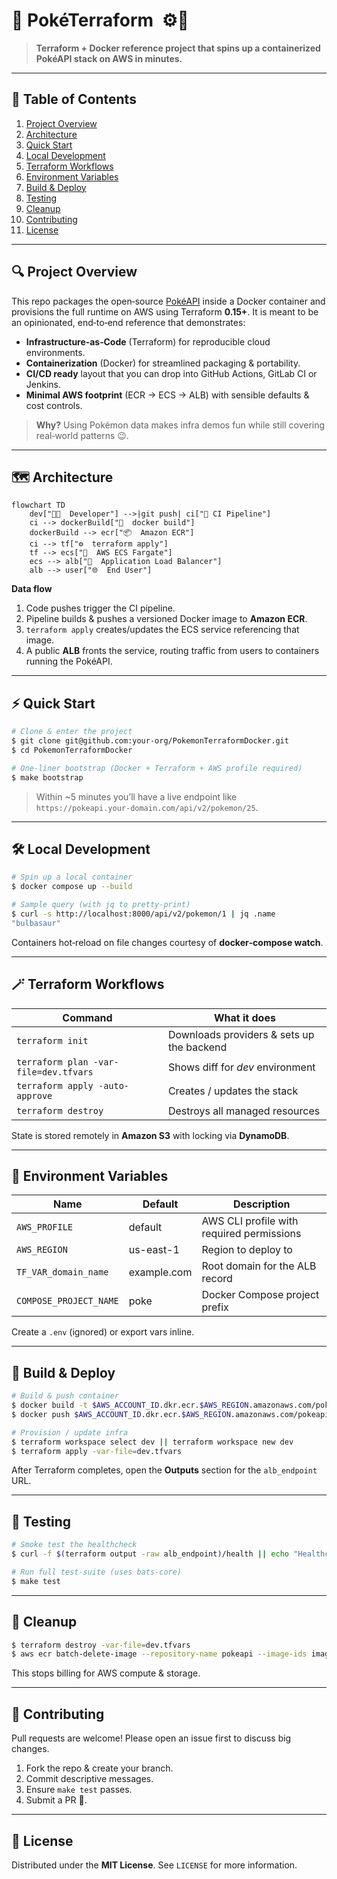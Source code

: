 # 🐾 PokéTerraform  ⚙️🐳

> **Terraform + Docker reference project that spins up a containerized PokéAPI stack on AWS in minutes.**
---

## 🌟 Table of Contents

1. [Project Overview](#-project-overview)
2. [Architecture](#-architecture)
3. [Quick Start](#-quick-start)
4. [Local Development](#-local-development)
5. [Terraform Workflows](#-terraform-workflows)
6. [Environment Variables](#-environment-variables)
7. [Build & Deploy](#-build--deploy)
8. [Testing](#-testing)
9. [Cleanup](#-cleanup)
10. [Contributing](#-contributing)
11. [License](#-license)

---

## 🔍 Project Overview

This repo packages the open‑source [PokéAPI](https://pokeapi.co/) inside a Docker container and provisions the full runtime on AWS using Terraform **0.15+**. It is meant to be an opinionated, end‑to‑end reference that demonstrates:

* **Infrastructure‑as‑Code** (Terraform) for reproducible cloud environments.
* **Containerization** (Docker) for streamlined packaging & portability.
* **CI/CD ready** layout that you can drop into GitHub Actions, GitLab CI or Jenkins.
* **Minimal AWS footprint** (ECR → ECS → ALB) with sensible defaults & cost controls.

> **Why?** Using Pokémon data makes infra demos fun while still covering real‑world patterns 😉.

---

## 🗺️ Architecture

```mermaid
flowchart TD
    dev["🧑‍💻  Developer"] -->|git push| ci["🔄 CI Pipeline"]
    ci --> dockerBuild["🐳  docker build"]
    dockerBuild --> ecr["📦  Amazon ECR"]
    ci --> tf["⚙️  terraform apply"]
    tf --> ecs["🚀  AWS ECS Fargate"]
    ecs --> alb["🎯  Application Load Balancer"]
    alb --> user["🌐  End User"]
```

**Data flow**

1. Code pushes trigger the CI pipeline.
2. Pipeline builds & pushes a versioned Docker image to **Amazon ECR**.
3. `terraform apply` creates/updates the ECS service referencing that image.
4. A public **ALB** fronts the service, routing traffic from users to containers running the PokéAPI.

---

## ⚡ Quick Start

```bash
# Clone & enter the project
$ git clone git@github.com:your‑org/PokemonTerraformDocker.git
$ cd PokemonTerraformDocker

# One‑liner bootstrap (Docker + Terraform + AWS profile required)
$ make bootstrap
```

> Within \~5 minutes you’ll have a live endpoint like `https://pokeapi.your-domain.com/api/v2/pokemon/25`.

---

## 🛠️ Local Development

```bash
# Spin up a local container
$ docker compose up --build

# Sample query (with jq to pretty‑print)
$ curl -s http://localhost:8000/api/v2/pokemon/1 | jq .name
"bulbasaur"
```

Containers hot‑reload on file changes courtesy of **docker‑compose watch**.

---

## 🪄 Terraform Workflows

| Command                               | What it does                              |
| ------------------------------------- | ----------------------------------------- |
| `terraform init`                      | Downloads providers & sets up the backend |
| `terraform plan -var-file=dev.tfvars` | Shows diff for *dev* environment          |
| `terraform apply -auto-approve`       | Creates / updates the stack               |
| `terraform destroy`                   | Destroys all managed resources            |

State is stored remotely in **Amazon S3** with locking via **DynamoDB**.

---

## 🔧 Environment Variables

| Name                   | Default     | Description                               |
| ---------------------- | ----------- | ----------------------------------------- |
| `AWS_PROFILE`          | default     | AWS CLI profile with required permissions |
| `AWS_REGION`           | us-east-1   | Region to deploy to                       |
| `TF_VAR_domain_name`   | example.com | Root domain for the ALB record            |
| `COMPOSE_PROJECT_NAME` | poke        | Docker Compose project prefix             |

Create a `.env` (ignored) or export vars inline.

---

## 🚀 Build & Deploy

```bash
# Build & push container
$ docker build -t $AWS_ACCOUNT_ID.dkr.ecr.$AWS_REGION.amazonaws.com/pokeapi:$(git rev-parse --short HEAD) .
$ docker push $AWS_ACCOUNT_ID.dkr.ecr.$AWS_REGION.amazonaws.com/pokeapi:$(git rev-parse --short HEAD)

# Provision / update infra
$ terraform workspace select dev || terraform workspace new dev
$ terraform apply -var-file=dev.tfvars
```

After Terraform completes, open the **Outputs** section for the `alb_endpoint` URL.

---

## 🧪 Testing

```bash
# Smoke test the healthcheck
$ curl -f $(terraform output -raw alb_endpoint)/health || echo "Healthcheck failed!"

# Run full test-suite (uses bats‑core)
$ make test
```

---

## 🧹 Cleanup

```bash
$ terraform destroy -var-file=dev.tfvars
$ aws ecr batch-delete-image --repository-name pokeapi --image-ids imageTag=$(git rev-parse --short HEAD)
```

This stops billing for AWS compute & storage.

---

## 🤝 Contributing

Pull requests are welcome! Please open an issue first to discuss big changes.

1. Fork the repo & create your branch.
2. Commit descriptive messages.
3. Ensure `make test` passes.
4. Submit a PR 🥳.

---

## 📄 License

Distributed under the **MIT License**. See `LICENSE` for more information.
